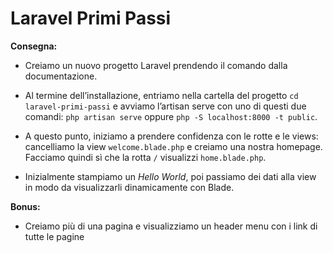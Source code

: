 Laravel Primi Passi
===
**Consegna:**

- Creiamo un nuovo progetto Laravel prendendo il comando dalla documentazione.

- Al termine dell’installazione, entriamo nella cartella del progetto
`cd laravel-primi-passi`
e avviamo l’artisan serve con uno di questi due comandi:
`php artisan serve` oppure `php -S localhost:8000 -t public`.

- A questo punto, iniziamo a prendere confidenza con le rotte e le views: cancelliamo la view `welcome.blade.php` e creiamo una nostra homepage. Facciamo quindi sì che la rotta `/` visualizzi `home.blade.php`.

- Inizialmente stampiamo un *Hello World*, poi passiamo dei dati alla view in modo da visualizzarli dinamicamente con Blade.

**Bonus:**

- Creiamo più di una pagina e visualizziamo un header menu con i link di tutte le pagine
